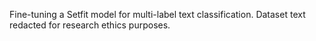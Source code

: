 Fine-tuning a Setfit model for multi-label text classification. Dataset text redacted for research ethics purposes.
